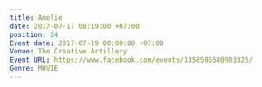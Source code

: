```yaml
---
title: Amelie
date: 2017-07-17 08:19:00 +07:00
position: 24
Event date: 2017-07-19 00:00:00 +07:00
Venue: The Creative Artillery
Event URL: https://www.facebook.com/events/1358586580903325/
Genre: MOVIE
---
```


